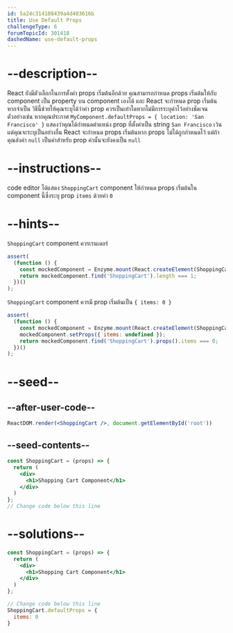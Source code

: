 ```yaml
---
id: 5a24c314108439a4d403616b
title: Use Default Props
challengeType: 6
forumTopicId: 301418
dashedName: use-default-props
---
```


# --description--

React ยังมีตัวเลือกในการตั้งค่า props เริ่มต้นอีกด้วย คุณสามารถกำหนด props เริ่มต้นให้กับ component เป็น property บน component เองได้ และ React จะกำหนด prop เริ่มต้นหากจำเป็น วิธีนี้ช่วยให้คุณระบุได้ว่าค่า prop ควรเป็นเท่าใดหากไม่มีการระบุค่าไว้อย่างชัดเจน ตัวอย่างเช่น หากคุณประกาศ `MyComponent.defaultProps = { location: 'San Francisco' }` แสดงว่าคุณได้กำหนดตำแหน่ง prop ที่ตั้งค่าเป็น string `San Francisco` เว้นแต่คุณจะระบุเป็นอย่างอื่น React จะกำหนด props เริ่มต้นหาก props ไม่ได้ถูกกำหนดไว้ แต่ถ้าคุณส่งค่า `null` เป็นค่าสำหรับ prop ค่านั้นจะยังคงเป็น `null`

# --instructions--

code editor ได้แสดง `ShoppingCart` component ให้กำหนด props เริ่มต้นใน component นี้ซึ่งระบุ prop `items` ด้วยค่า `0`

# --hints--

`ShoppingCart` component ควรเรนเดอร์

```js
assert(
  (function () {
    const mockedComponent = Enzyme.mount(React.createElement(ShoppingCart));
    return mockedComponent.find('ShoppingCart').length === 1;
  })()
);
```

`ShoppingCart` component ควรมี prop เริ่มต้นเป็น `{ items: 0 }`

```js
assert(
  (function () {
    const mockedComponent = Enzyme.mount(React.createElement(ShoppingCart));
    mockedComponent.setProps({ items: undefined });
    return mockedComponent.find('ShoppingCart').props().items === 0;
  })()
);
```

# --seed--

## --after-user-code--

```jsx
ReactDOM.render(<ShoppingCart />, document.getElementById('root'))
```

## --seed-contents--

```jsx
const ShoppingCart = (props) => {
  return (
    <div>
      <h1>Shopping Cart Component</h1>
    </div>
  )
};
// Change code below this line
```

# --solutions--

```jsx
const ShoppingCart = (props) => {
  return (
    <div>
      <h1>Shopping Cart Component</h1>
    </div>
  )
};

// Change code below this line
ShoppingCart.defaultProps = {
  items: 0
}
```
